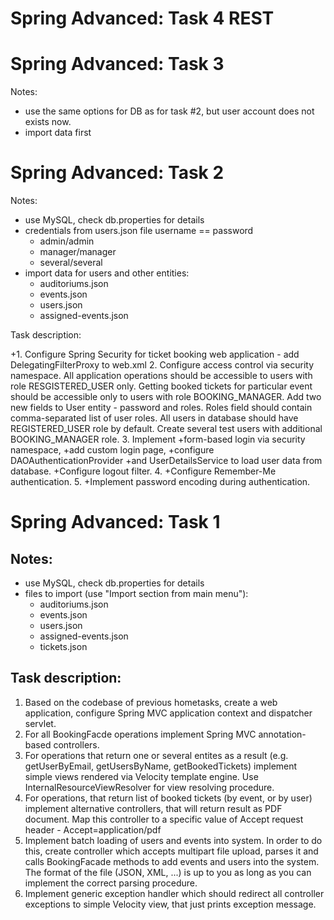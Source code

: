 # Spring Advanced: Task 4 REST



# Spring Advanced: Task 3

Notes:
- use the same options for DB as for task #2, but user account does not exists now.
- import data first

# Spring Advanced: Task 2

Notes:
- use MySQL, check db.properties for details
- credentials from users.json file username == password
    - admin/admin
    - manager/manager
    - several/several
- import data for users and other entities:
    - auditoriums.json
    - events.json
    - users.json
    - assigned-events.json

Task description:

+1. Configure Spring Security for ticket booking web application - add DelegatingFilterProxy to web.xml
2. Configure access control via security namespace.
    All application operations should be accessible to users with role RESGISTERED_USER only.
    Getting booked tickets for particular event should be accessible only to users with role BOOKING_MANAGER.
    Add two new fields to User entity - password and roles. Roles field should contain comma-separated list of user roles.
    All users in database should have REGISTERED_USER role by default.
    Create several test users with additional BOOKING_MANAGER role.
3. Implement
    +form-based login via security namespace, 
    +add custom login page,
    +configure DAOAuthenticationProvider
    +and UserDetailsService to load user data from database.
    +Configure logout filter.
4. +Configure Remember-Me authentication.
5. +Implement password encoding during authentication.


# Spring Advanced: Task 1

## Notes:
- use MySQL, check db.properties for details
- files to import (use "Import section from main menu"):
    - auditoriums.json
    - events.json
    - users.json
    - assigned-events.json
    - tickets.json


## Task description:
1. Based on the codebase of previous hometasks, create a web application, configure Spring MVC application context and dispatcher servlet.
2. For all BookingFacde operations implement Spring MVC annotation-based controllers.
3. For operations that return one or several entites as a result (e.g. getUserByEmail, getUsersByName, getBookedTickets) implement simple views rendered via Velocity template engine. Use InternalResourceViewResolver for view resolving procedure.
4. For operations, that return list of booked tickets (by event, or by user) implement alternative controllers, that will return result as PDF document. Map this controller to a specific value of Accept request header  - Accept=application/pdf
5. Implement batch loading of users and events into system. In order to do this, create controller which accepts multipart file upload, parses it and calls BookingFacade methods to add events and users into the system. The format of the file (JSON, XML, ...) is up to you as long as you can implement the correct parsing procedure.
6. Implement generic exception handler which should redirect all controller exceptions to simple Velocity view, that just prints exception message.
